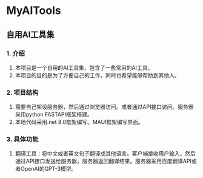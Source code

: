 # MyAITools

## 自用AI工具集

### 1. 介绍

1. 本项目是一个自用的AI工具集，包含了一些常用的AI工具。
2. 本项目的目的是为了方便自己的工作，同时也希望能够帮助到其他人。

### 2. 项目结构

1. 需要自己架设服务器，然后通过浏览器访问。或者通过API接口访问。服务器采用python FASTAPI框架搭建。
2. 本地代码采用.net 8.0框架编写。MAUI框架编写界面。

### 3. 具体功能

1. 翻译工具：将中文或者英文句子翻译成其他语言。客户端接收用户输入，然后通过API接口发送给服务器，服务器返回翻译结果。服务器采用百度翻译API或者OpenAI的GPT-3模型。
